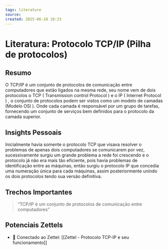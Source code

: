 ```yaml
---
tags: literature
source: 
created: 2025-06-28 10:23
---
```


# Literatura: Protocolo TCP/IP (Pilha de protocolos)

## Resumo

O TCP/IP é um conjunto de protocolos de comunicação entre computadores que estão ligados na mesma rede, seu nome vem de dois protocolos o TCP ( Transmission control Protocol ) e o IP ( Internet Protocol ) , o conjunto de protocolos podem ser vistos como um modelo de camadas (Modelo OSI ). Onde cada camada é responsável por um grupo de tarefas, fornecendo um conjunto de serviços bem definidos para o protocolo da camada superior.
## Insights Pessoais

Inicialmente havia somente o protocolo TCP que visava resolver o problemas de apenas dois computadores se comunicarem por vez, sucessivamente surgiu um grande problema a rede foi crescendo e o protocolo já não era mais tão eficiente, pois havia problemas de identificação entre as máquinas, então surgiu o protocolo IP que concedia uma numeração única para cada máquinas, assim posteriormente unindo os dois protocolos tendo sua versão definitiva.
## Trechos Importantes

> “TCP/IP é um conjunto de protocolos de comunicação entre computadores”

## Potenciais Zettels

- 🔗 Conectado ao Zettel: [[Zettel - Protocolo TCP-IP e seu funcionamento]]
